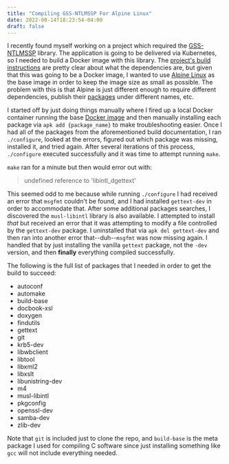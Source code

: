 ```yaml
---
title: "Compiling GSS-NTLMSSP For Alpine Linux"
date: 2022-08-14T18:23:54-04:00
draft: false
---
```


I recently found myself working on a project which required the [GSS-NTLMSSP](https://github.com/gssapi/gss-ntlmssp) library. The application is going to be delivered via Kubernetes, so I needed to build a Docker image with this library. The [project's build instructions](https://github.com/gssapi/gss-ntlmssp/blob/main/BUILD.txt) are pretty clear about what the dependencies are, but given that this was going to be a Docker image, I wanted to use [Alpine Linux](https://www.alpinelinux.org/) as the base image in order to keep the image size as small as possible. The problem with this is that Alpine is just different enough to require different dependencies, publish their [packages](https://pkgs.alpinelinux.org/packages) under different names, etc.

I started off by just doing things manually where I fired up a local Docker container running the base [Docker image](https://hub.docker.com/_/alpine) and then manually installing each package via `apk add {package_name}` to make troubleshooting easier. Once I had all of the packages from the aforementioned build documentation, I ran `./configure`, looked at the errors, figured out which package was missing, installed it, and tried again. After several iterations of this process, `./configure` executed successfully and it was time to attempt running `make`.

`make` ran for a minute but then would error out with:

> undefined reference to 'libintl_dgettext'

This seemed odd to me because while running `./configure` I had received an error that `msgfmt` couldn't be found, and I had installed `gettext-dev` in order to accommodate that. After some additional packages searches, I discovered the `musl-libintl` library is also available. I attempted to install _that_ but received an error that it was attempting to modify a file controlled by the `gettext-dev` package. I uninstalled that via `apk del gettext-dev` and then ran into another error that--duh--`msgfmt` was now missing again. I handled that by just installing the vanilla `gettext` package, not the `-dev` version, and then **finally** everything compiled successfully.

The following is the full list of packages that I needed in order to get the build to succeed:

- autoconf
- automake
- build-base
- docbook-xsl
- doxygen
- findutils
- gettext
- git
- krb5-dev
- libwbclient
- libtool
- libxml2
- libxslt
- libunistring-dev
- m4
- musl-libintl
- pkgconfig
- openssl-dev
- samba-dev
- zlib-dev

Note that `git` is included just to clone the repo, and `build-base` is the meta package I used for compiling C software since just installing something like `gcc` will not include everything needed.
